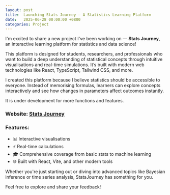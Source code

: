 ```yaml
---
layout: post
title:  Launching Stats Journey – A Statistics Learning Platform
date:   2025-06-28 00:00:00 +0800
categories: Project
---
```


I'm excited to share a new project I've been working on — **Stats Journey**, an interactive learning platform for statistics and data science!

This platform is designed for students, researchers, and professionals who want to build a deep understanding of statistical concepts through intuitive visualisations and real-time simulations. It’s built with modern web technologies like React, TypeScript, Tailwind CSS, and more.

I created this platform because I believe statistics should be accessible to everyone. Instead of memorising formulas, learners can explore concepts interactively and see how changes in parameters affect outcomes instantly.

It is under development for more functions and features.

### Website: <a href="https://www.statsjourney.com" target="_blank">Stats Journey</a>


### Features:
- 📊 Interactive visualisations
- ⚡ Real-time calculations
- 🎓 Comprehensive coverage from basic stats to machine learning
- 🌐 Built with React, Vite, and other modern tools

Whether you're just starting out or diving into advanced topics like Bayesian inference or time series analysis, StatsJourney has something for you.

Feel free to explore and share your feedback!


